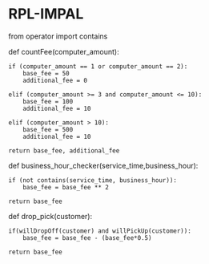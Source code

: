 # RPL-IMPAL

from operator import contains


def countFee(computer_amount):

    if (computer_amount == 1 or computer_amount == 2):
        base_fee = 50
        additional_fee = 0

    elif (computer_amount >= 3 and computer_amount <= 10):
        base_fee = 100
        additional_fee = 10

    elif (computer_amount > 10):
        base_fee = 500
        additional_fee = 10

    return base_fee, additional_fee

def business_hour_checker(service_time,business_hour):

    if (not contains(service_time, business_hour)):
        base_fee = base_fee ** 2

    return base_fee

def drop_pick(customer):
    
    if(willDropOff(customer) and willPickUp(customer)):
        base_fee = base_fee - (base_fee*0.5)
    
    return base_fee

